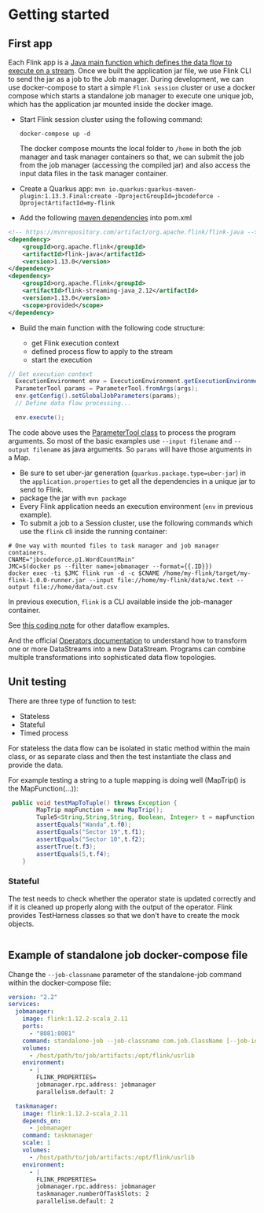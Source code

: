 # Getting started

## First app

Each Flink app is a [Java main function which defines the data flow to execute on a stream](https://ci.apache.org/projects/flink/flink-docs-release-1.12/dev/datastream_api.html#anatomy-of-a-flink-program). 
Once we built the application jar file, we use Flink CLI to send the jar as a job to the Job manager. 
During development, we can use docker-compose to start a simple `Flink session` cluster or use a docker compose which
 starts a standalone job manager to execute one unique job, which has the application jar mounted inside the docker image.

* Start Flink session cluster using the following command: 

  ```shell
  docker-compose up -d
  ```

  The docker compose mounts the local folder to `/home` in both the job manager and task manager containers 
so that, we can submit the job from the job manager (accessing the compiled jar) and also access the input data files in the task manager container.

* Create a Quarkus app: `mvn io.quarkus:quarkus-maven-plugin:1.13.3.Final:create -DprojectGroupId=jbcodeforce -DprojectArtifactId=my-flink`

* Add the following [maven dependencies](https://mvnrepository.com/artifact/org.apache.flink) into pom.xml

```xml
<!-- https://mvnrepository.com/artifact/org.apache.flink/flink-java -->
<dependency>
    <groupId>org.apache.flink</groupId>
    <artifactId>flink-java</artifactId>
    <version>1.13.0</version>
</dependency>
<dependency>
    <groupId>org.apache.flink</groupId>
    <artifactId>flink-streaming-java_2.12</artifactId>
    <version>1.13.0</version>
    <scope>provided</scope>
</dependency>
```

* Build the main function with the following code structure:

    * get Flink execution context
    * defined process flow to apply to the stream
    * start the execution

```java
// Get execution context
  ExecutionEnvironment env = ExecutionEnvironment.getExecutionEnvironment();
  ParameterTool params = ParameterTool.fromArgs(args);
  env.getConfig().setGlobalJobParameters(params);
  // Define data flow processing...

  env.execute();
```

The code above uses the [ParameterTool  class](https://ci.apache.org/projects/flink/flink-docs-stable/api/java/org/apache/flink/api/java/utils/ParameterTool.html) to process the program arguments. So most of the basic examples use `--input filename` and `--output filename` as java arguments. So `params` will have those arguments in a Map. 

* Be sure to set uber-jar generation (`quarkus.package.type=uber-jar`) in the `application.properties` to get all the dependencies in a unique jar to send to Flink.
* package the jar with `mvn package`
* Every Flink application needs an execution environment (`env` in previous example). 
* To submit a job to a Session cluster, use the following commands which use the `flink` cli inside the running container:

```shell
# One way with mounted files to task manager and job manager containers.
CNAME="jbcodeforce.p1.WordCountMain"
JMC=$(docker ps --filter name=jobmanager --format={{.ID}})
docker exec -ti $JMC flink run -d -c $CNAME /home/my-flink/target/my-flink-1.0.0-runner.jar --input file://home/my-flink/data/wc.text --output file://home/data/out.csv 
```

In previous execution, `flink` is a CLI available inside the job-manager container.

See [this coding note](#programming.md) for other dataflow examples.

And the official [Operators documentation](https://ci.apache.org/projects/flink/flink-docs-stable/dev/stream/operators/) to understand how to transform one or more DataStreams into a new DataStream. Programs can combine multiple transformations into sophisticated data flow topologies.

## Unit testing

There are three type of function to test:

* Stateless
* Stateful
* Timed process

For stateless the data flow can be isolated in static method within the main class, or as separate class and then the test instantiate the class and provide the data.

For example testing a string to a tuple mapping is doing well (MapTrip() is the MapFunction(...)):

```java
 public void testMapToTuple() throws Exception {
        MapTrip mapFunction = new MapTrip();
        Tuple5<String,String,String, Boolean, Integer> t = mapFunction.map("id_4214,PB7526,Sedan,Wanda,yes,Sector 19,Sector 10,5");
        assertEquals("Wanda",t.f0);
        assertEquals("Sector 19",t.f1);
        assertEquals("Sector 10",t.f2);
        assertTrue(t.f3);
        assertEquals(5,t.f4);
    }
```

### Stateful

The test needs to check whether the operator state is updated correctly and if it is cleaned up properly
 along with the output of the operator.
Flink provides TestHarness classes so that we don’t have to create the mock objects.

```java
```

## Example of standalone job docker-compose file

Change the `--job-classname` parameter of the standalone-job command within the docker-compose file:

```yaml
version: "2.2"
services:
  jobmanager:
    image: flink:1.12.2-scala_2.11
    ports:
      - "8081:8081"
    command: standalone-job --job-classname com.job.ClassName [--job-id <job id>] [--fromSavepoint /path/to/savepoint [--allowNonRestoredState]] [job arguments]
    volumes:
      - /host/path/to/job/artifacts:/opt/flink/usrlib
    environment:
      - |
        FLINK_PROPERTIES=
        jobmanager.rpc.address: jobmanager
        parallelism.default: 2

  taskmanager:
    image: flink:1.12.2-scala_2.11
    depends_on:
      - jobmanager
    command: taskmanager
    scale: 1
    volumes:
      - /host/path/to/job/artifacts:/opt/flink/usrlib
    environment:
      - |
        FLINK_PROPERTIES=
        jobmanager.rpc.address: jobmanager
        taskmanager.numberOfTaskSlots: 2
        parallelism.default: 2
```
